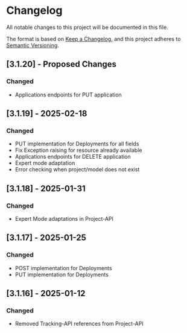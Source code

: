 # Changelog

All notable changes to this project will be documented in this file.

The format is based on [Keep a Changelog](https://keepachangelog.com/en/1.0.0/), and this project adheres to [Semantic Versioning](https://semver.org/spec/v2.0.0.html).

## [3.1.20] - Proposed Changes

### Changed

- Applications endpoints for PUT application

## [3.1.19] - 2025-02-18

### Changed

- PUT implementation for Deployments for all fields
- Fix Exception raising for resource already available
- Applications endpoints for DELETE application
- Expert mode adaptation 
- Error checking when project/model does not exist

## [3.1.18] - 2025-01-31

### Changed

- Expert Mode adaptations in Project-API

## [3.1.17] - 2025-01-25

### Changed

- POST implementation for Deployments
- PUT implementation for Deployments

## [3.1.16] - 2025-01-12

### Changed

- Removed Tracking-API references from Project-API
